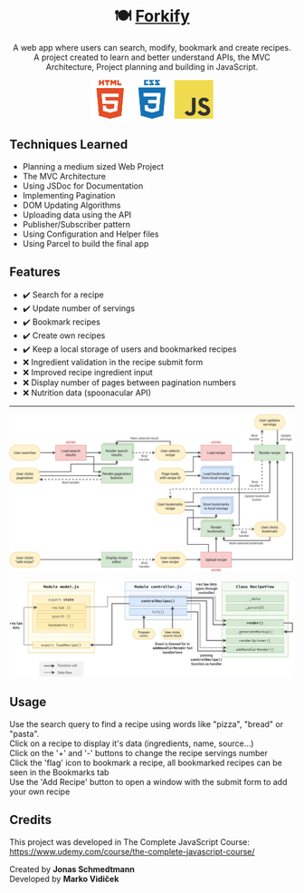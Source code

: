 <br />
<div align="center">
<h1 align="center">🍽️ <a href="https://forkify-mvidicek.netlify.app">Forkify</a></h1>

  <p align="center">
    A web app where users can search, modify, bookmark and create recipes. <br/>
    A project created to learn and better understand APIs, the MVC Architecture, Project planning and building in JavaScript.
    <p align="center">
<img src="https://github.com/devicons/devicon/blob/master/icons/html5/html5-plain-wordmark.svg" alt="html5"  width="70" height="70"/>
<img src="https://github.com/devicons/devicon/blob/master/icons/css3/css3-plain-wordmark.svg" alt="css3" width="70" height="70"/>
<img src="https://github.com/devicons/devicon/blob/master/icons/javascript/javascript-original.svg" alt="javascript" width="70" height="70"/>
</p>
  </p>
</div>

## Techniques Learned
- Planning a medium sized Web Project
- The MVC Architecture
- Using JSDoc for Documentation
- Implementing Pagination
- DOM Updating Algorithms
- Uploading data using the API
- Publisher/Subscriber pattern
- Using Configuration and Helper files
- Using Parcel to build the final app

## Features
- ✔️ Search for a recipe
- ✔️ Update number of servings
- ✔️ Bookmark recipes
- ✔️ Create own recipes
- ✔️ Keep a local storage of users and bookmarked recipes
- ❌ Ingredient validation in the recipe submit form
- ❌ Improved recipe ingredient input
- ❌ Display number of pages between pagination numbers
- ❌ Nutrition data (spoonacular API)

------------

<p align="center">
  <img src = "forkify-flowchart.png" width=700>
</p>

<p align="center">
  <img src = "forkify-architecture-recipe-loading.png" width=700>
</p>


## Usage
Use the search query to find a recipe using words like "pizza", "bread" or "pasta". <br/>
Click on a recipe to display it's data (ingredients, name, source...) <br/>
Click on the '+' and '-' buttons to change the recipe servings number <br/>
Click the 'flag' icon to bookmark a recipe, all bookmarked recipes can be seen in the Bookmarks tab <br/>
Use the 'Add Recipe' button to open a window with the submit form to add your own recipe

## Credits
This project was developed in The Complete JavaScript Course:
https://www.udemy.com/course/the-complete-javascript-course/

Created by **Jonas Schmedtmann** <br/>
Developed by **Marko Vidiček**

